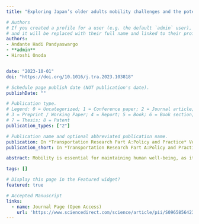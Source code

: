 ```yaml
---
title: "Exploring Japan’s older adults mobility challenges and the potential role of autonomous vehicles"

# Authors
# If you created a profile for a user (e.g. the default `admin` user), write the username (folder name) here 
# and it will be replaced with their full name and linked to their profile.
authors:
- Andante Hadi Pandyaswargo
- **admin**
- Hiroshi Onoda


date: "2023-10-01"
doi: "https://doi.org/10.1016/j.tra.2023.103818"

# Schedule page publish date (NOT publication's date).
publishDate: ""

# Publication type.
# Legend: 0 = Uncategorized; 1 = Conference paper; 2 = Journal article;
# 3 = Preprint / Working Paper; 4 = Report; 5 = Book; 6 = Book section;
# 7 = Thesis; 8 = Patent
publication_types: ["2"]

# Publication name and optional abbreviated publication name.
publication: In *Transportation Research Part A:Policy and Practice* Vol. 176, October 2023
publication_short: In *Transportation Research Part A:Policy and Practice*

abstract: Mobility is essential for maintaining human well-being, as it aids in accessing basic needs and engaging in social activities. For older adults who drive, driving provides a sense of independence and convenience, allowing them to go wherever and whenever necessary. However, the declining physical condition and cognitive functions of older adults may eventually hinder their ability to drive safely. In Japan, many older drivers prefer to continue driving unless they are officially deemed unfit, reach a certain age, or have someone drive for them. To shed light on the mobility challenges faced by Japan's older adults, we analyzed data from the Japanese Study of Aging and Retirement (JSTAR) survey using exploratory analysis methods such as multiple correspondence analysis (MCA) and nonparametric tests. The results revealed relatively strong relationships between car ownership and self-rated health status, the number of years lived in the current municipality, and the working status of older adults. Furthermore, we identified a higher level of independence, as well as a positive attitude and tendency to give and receive help running errands, among older adults who own at least one car. To assist older drivers in maintaining their mobility and the positive social effects associated with car ownership, this study discusses the potential role of autonomous vehicles (AVs). Specifically, we support the car-sharing business model to lower the financial commitment of older Japanese drivers while providing access to this technology. 

tags: []

# Display this page in the Featured widget?
featured: true

# Accepted Manuscript
links:
  - name: Journal Page (Open Access)
    url: 'https://www.sciencedirect.com/science/article/pii/S0965856423002380'
---
```



